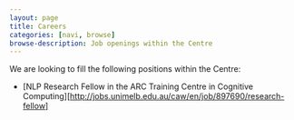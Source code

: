 ```yaml
---
layout: page
title: Careers
categories: [navi, browse]
browse-description: Job openings within the Centre
---
```

We are looking to fill the following positions within the Centre:

* [NLP Research Fellow in the ARC Training Centre in Cognitive Computing][http://jobs.unimelb.edu.au/caw/en/job/897690/research-fellow]


